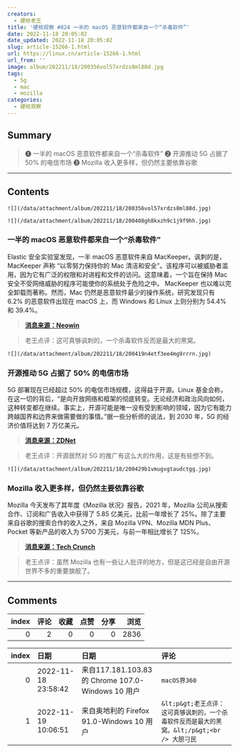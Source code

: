 ```yaml
---
creators:
  - 硬核老王
title: '硬核观察 #824 一半的 macOS 恶意软件都来自一个“杀毒软件”'
date: 2022-11-18 20:05:02
date_updated: 2022-11-18 20:05:02
slug: article-15266-1.html
url: https://linux.cn/article-15266-1.html
url_from: ''
image: album/202211/18/200356vol57xrdzs8ml88d.jpg
tags:
  - 5g
  - mac
  - mozilla
categories:
  - 硬核观察
---
```


## Summary

> ❶ 一半的 macOS 恶意软件都来自一个“杀毒软件”
> ❷ 开源推动 5G 占据了 50% 的电信市场
> ❸ Mozilla 收入更多样，但仍然主要依靠谷歌

***

<!-- more -->

## Contents

`![](/data/attachment/album/202211/18/200356vol57xrdzs8ml88d.jpg)`

`![](/data/attachment/album/202211/18/200408gh8kxzh9c1j9f9hh.jpg)`

### 一半的 macOS 恶意软件都来自一个“杀毒软件”

Elastic 安全实验室发现，一半 macOS 恶意软件来自 MacKeeper。讽刺的是，MacKeeper 声称 “以零努力保持你的 Mac 清洁和安全”。该程序可以被威胁者滥用，因为它有广泛的权限和对进程和文件的访问。这意味着，一个旨在保持 Mac 安全不受网络威胁的程序可能使你的系统处于危险之中。 MacKeeper 也以难以完全卸载而著称。然而，Mac 仍然是恶意软件最少的操作系统，研究发现只有 6.2% 的恶意软件出现在 macOS 上，而 Windows 和 Linux 上则分别为 54.4% 和 39.4%。

> 
> **[消息来源：Neowin](https://www.neowin.net/news/study-almost-50-of-macos-malware-only-comes-from-one-app/)**
> 
> 
> 

> 
> 老王点评：这可真够讽刺的，一个杀毒软件反而是最大的黑窝。
> 
> 
> 

`![](/data/attachment/album/202211/18/200419n4etf3ee4mg9rrrn.jpg)`

### 开源推动 5G 占据了 50% 的电信市场

5G 部署现在已经超过 50% 的电信市场规模，这得益于开源。Linux 基金会称，在这一切的背后，“是向开放网络和框架的彻底转变。无论经济和政治风向如何，这种转变都在继续。事实上，开源可能是唯一没有受到影响的领域，因为它有能力跨越国界和边界来做需要做的事情。”据一些分析师的说法，到 2030 年，5G 的经济价值将达到 7 万亿美元。

> 
> **[消息来源：ZDNet](https://www.zdnet.com/article/thanks-to-open-source-5g-cracks-50-of-the-telecom-market/)**
> 
> 
> 

> 
> 老王点评：开源居然对 5G 的推广有这么大的作用，这是有些想不到。
> 
> 
> 

`![](/data/attachment/album/202211/18/200429b1vmugvgtaudctgg.jpg)`

### Mozilla 收入更多样，但仍然主要依靠谷歌

Mozilla 今天发布了其年度《Mozilla 状况》报告，2021 年，Mozilla 公司从搜索合作、订阅和广告收入中获得了 5.85 亿美元，比前一年增长了 25%。除了主要来自谷歌的搜索合作的收入之外，来自 Mozilla VPN、Mozilla MDN Plus、Pocket 等新产品的收入为 5700 万美元，与前一年相比增长了 125%。

> 
> **[消息来源：Tech Crunch](https://techcrunch.com/2022/11/17/mozilla-looks-to-its-next-chapter/)**
> 
> 
> 

> 
> 老王点评：虽然 Mozilla 也有一些让人批评的地方，但是这已经是自由开源世界不多的重要旗舰了。
> 
> 
>

***

## Comments


|   index |   评论 |   收藏 |   点赞 |   分享 |   浏览 |
|--------:|-------:|-------:|-------:|-------:|-------:|
|       0 |      2 |      0 |      0 |      0 |   2836 |

|   index | 日期                | 日期                                              | 评论                                                                                         |
|--------:|:--------------------|:--------------------------------------------------|:---------------------------------------------------------------------------------------------|
|       0 | 2022-11-18 23:58:42 | 来自117.181.103.83的 Chrome 107.0-Windows 10 用户 | `macOS界360`                                                                                 |
|       1 | 2022-11-19 10:06:51 | 来自奥地利的 Firefox 91.0-Windows 10 用户         | `&lt;p&gt;老王点评：这可真够讽刺的，一个杀毒软件反而是最大的黑窝。&lt;/p&gt;<br /> 大胆刁民` |
